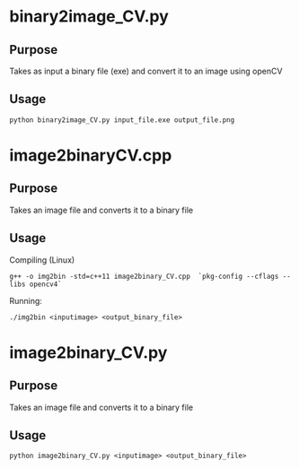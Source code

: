 # binary2image_CV.py

## Purpose
Takes as input a binary file (exe) and convert it to an image using openCV

## Usage
```
python binary2image_CV.py input_file.exe output_file.png
```

# image2binaryCV.cpp

## Purpose
Takes an image file and converts it to a binary file

## Usage
Compiling (Linux)
```
g++ -o img2bin -std=c++11 image2binary_CV.cpp  `pkg-config --cflags --libs opencv4`
```
Running:
```
./img2bin <inputimage> <output_binary_file>
```

# image2binary_CV.py

## Purpose
Takes an image file and converts it to a binary file

## Usage
```
python image2binary_CV.py <inputimage> <output_binary_file>
```
